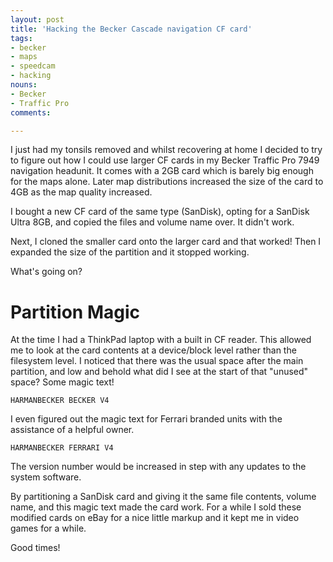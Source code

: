 ```yaml
---
layout: post
title: 'Hacking the Becker Cascade navigation CF card'
tags:
- becker
- maps
- speedcam
- hacking
nouns:
- Becker
- Traffic Pro
comments: 

---
```


I just had my tonsils removed and whilst recovering at home I decided to try to figure out how I could use larger CF cards in my Becker Traffic Pro 7949 navigation headunit. It comes with a 2GB card which is barely big enough for the maps alone. Later map distributions increased the size of the card to 4GB as the map quality increased.

I bought a new CF card of the same type (SanDisk), opting for a SanDisk Ultra 8GB, and copied the files and volume name over. It didn't work.

Next, I cloned the smaller card onto the larger card and that worked! Then I expanded the size of the partition and it stopped working. 

What's going on?

# Partition Magic

At the time I had a ThinkPad laptop with a built in CF reader. This allowed me to look at the card contents at a device/block level rather than the filesystem level. I noticed that there was the usual space after the main partition, and low and behold what did I see at the start of that "unused" space? Some magic text!

    HARMANBECKER BECKER V4

I even figured out the magic text for Ferrari branded units with the assistance of a helpful owner. 

    HARMANBECKER FERRARI V4

The version number would be increased in step with any updates to the system software.

By partitioning a SanDisk card and giving it the same file contents, volume name, and this magic text made the card work. For a while I sold these modified cards on eBay for a nice little markup and it kept me in video games for a while. 

Good times!
